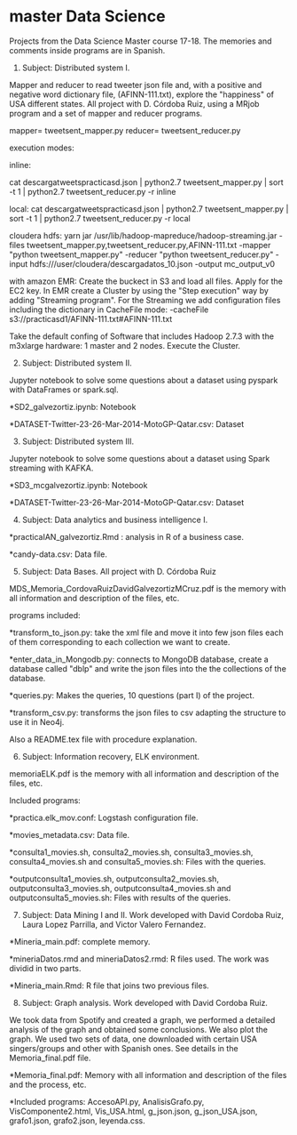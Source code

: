 # master Data Science
Projects from the Data Science Master course 17-18. The memories and comments inside programs are in Spanish.

1) Subject: Distributed system I. 

Mapper and reducer to read tweeter json file and, with a positive and negative word dictionary file, (AFINN-111.txt), explore the "happiness" of USA different states.
All project with D. Córdoba Ruiz, using a MRjob program and a set of mapper and reducer programs.

mapper= tweetsent_mapper.py
reducer= tweetsent_reducer.py

execution modes:

inline:

cat descargatweetspracticasd.json | python2.7
tweetsent_mapper.py | sort -t 1 | python2.7 tweetsent_reducer.py -r inline

local:
cat descargatweetspracticasd.json | python2.7
tweetsent_mapper.py | sort -t 1 | python2.7 tweetsent_reducer.py -r local

cloudera hdfs:
yarn jar /usr/lib/hadoop-mapreduce/hadoop-streaming.jar
-files tweetsent_mapper.py,tweetsent_reducer.py,AFINN-111.txt
-mapper "python tweetsent_mapper.py" -reducer "python tweetsent_reducer.py"
-input hdfs:///user/cloudera/descargadatos_10.json -output mc_output_v0


with amazon EMR:
Create the buckect in S3 and load all files. Apply for the EC2 key. In
EMR create a Cluster by using the "Step execution" way by adding "Streaming program".
For the Streaming we add configuration files including the dictionary in CacheFile mode:
-cacheFile
s3://practicasd1/AFINN-111.txt#AFINN-111.txt

Take the default confing of Software that includes Hadoop 2.7.3 with the
 m3xlarge hardware: 1 master and 2 nodes. Execute the Cluster.

2) Subject: Distributed system II. 

Jupyter notebook to solve some questions about a dataset using pyspark with DataFrames or spark.sql.

 *SD2_galvezortiz.ipynb: Notebook 
 
 *DATASET-Twitter-23-26-Mar-2014-MotoGP-Qatar.csv: Dataset

3) Subject: Distributed system III. 

Jupyter notebook to solve some questions about a dataset using Spark streaming with KAFKA.

 *SD3_mcgalvezortiz.ipynb: Notebook 
 
 *DATASET-Twitter-23-26-Mar-2014-MotoGP-Qatar.csv: Dataset 
 
4) Subject: Data analytics and business intelligence I.

 *practicaIAN_galvezortiz.Rmd : analysis in R of a business case.
 
 *candy-data.csv: Data file.

5) Subject: Data Bases. All project with D. Córdoba Ruiz

MDS_Memoria_CordovaRuizDavidGalvezortizMCruz.pdf is the memory with all information and description of the files, etc. 

programs included:

 *transform_to_json.py: take the xml file and move it into few json files each of them corresponding to each collection we want to create. 
 
 *enter_data_in_Mongodb.py: connects to MongoDB database, create a database called "dblp" and write the json files into the the collections of the database.
 
 *queries.py: Makes the queries, 10 questions (part I) of the project. 
 
 *transform_csv.py: transforms the json files to csv adapting the structure to use it in Neo4j.
 
 Also a README.tex file with procedure explanation.

6) Subject: Information recovery, ELK environment.

memoriaELK.pdf is the memory with all information and description of the files, etc.

Included programs:

 *practica.elk_mov.conf: Logstash configuration file.
 
 *movies_metadata.csv: Data file.
 
 *consulta1_movies.sh, consulta2_movies.sh, consulta3_movies.sh, consulta4_movies.sh and consulta5_movies.sh: Files with the queries.
 
 *outputconsulta1_movies.sh, outputconsulta2_movies.sh, outputconsulta3_movies.sh, outputconsulta4_movies.sh and outputconsulta5_movies.sh: Files with results of the queries. 
 
 7) Subject: Data Mining I and II. Work developed with David Cordoba Ruiz, Laura Lopez Parrilla, and Victor Valero Fernandez.

 *Mineria_main.pdf: complete memory. 
 
 *mineriaDatos.rmd and mineriaDatos2.rmd: R files used. The work was dividid in two parts.
 
 *Mineria_main.Rmd: R file that joins two previous files.
 
8) Subject: Graph analysis. Work developed with David Cordoba Ruiz.

We took data from Spotify and created a graph, we performed a detailed analysis of the graph and obtained some conclusions. We also plot the graph. We used two sets of data, one downloaded with certain USA singers/groups and other with Spanish ones.
See details in the Memoria_final.pdf file.

 *Memoria_final.pdf: Memory with all information and description of the files and the process, etc. 

 *Included programs:  AccesoAPI.py, AnalisisGrafo.py, VisComponente2.html, Vis_USA.html, g_json.json, g_json_USA.json, grafo1.json, grafo2.json, leyenda.css.
